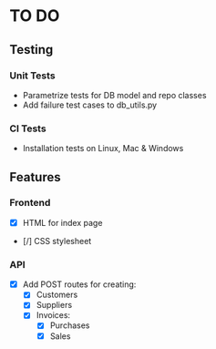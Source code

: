 # TO DO

## Testing
### Unit Tests
- Parametrize tests for DB model and repo classes
- Add failure test cases to db_utils.py
### CI Tests
- Installation tests on Linux, Mac & Windows

## Features
### Frontend
- [X] HTML for index page
- [/] CSS stylesheet
### API
- [X] Add POST routes for creating:
    - [X] Customers
    - [X] Suppliers
    - [X] Invoices:
        - [X] Purchases
        - [X] Sales